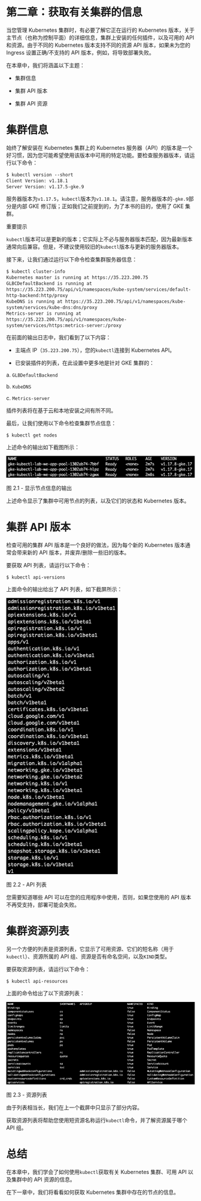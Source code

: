 # 第二章：获取有关集群的信息

当您管理 Kubernetes 集群时，有必要了解它正在运行的 Kubernetes 版本，关于主节点（也称为控制平面）的详细信息，集群上安装的任何插件，以及可用的 API 和资源。由于不同的 Kubernetes 版本支持不同的资源 API 版本，如果未为您的 Ingress 设置正确/不支持的 API 版本，例如，将导致部署失败。

在本章中，我们将涵盖以下主题：

+   集群信息

+   集群 API 版本

+   集群 API 资源

# 集群信息

始终了解安装在 Kubernetes 集群上的 Kubernetes 服务器（API）的版本是一个好习惯，因为您可能希望使用该版本中可用的特定功能。要检查服务器版本，请运行以下命令：

```
$ kubectl version --short
Client Version: v1.18.1
Server Version: v1.17.5-gke.9
```

服务器版本为`v1.17.5`，`kubectl`版本为`v1.18.1`。请注意，服务器版本的`-gke.9`部分是内部 GKE 修订版；正如我们之前提到的，为了本书的目的，使用了 GKE 集群。

重要提示

`kubectl`版本可以是更新的版本；它实际上不必与服务器版本匹配，因为最新版本通常向后兼容。但是，不建议使用较旧的`kubectl`版本与更新的服务器版本。

接下来，让我们通过运行以下命令检查集群服务器信息：

```
$ kubectl cluster-info
Kubernetes master is running at https://35.223.200.75
GLBCDefaultBackend is running at https://35.223.200.75/api/v1/namespaces/kube-system/services/default-http-backend:http/proxy
KubeDNS is running at https://35.223.200.75/api/v1/namespaces/kube-system/services/kube-dns:dns/proxy
Metrics-server is running at https://35.223.200.75/api/v1/namespaces/kube-system/services/https:metrics-server:/proxy
```

在前面的输出日志中，我们看到了以下内容：

+   主端点 IP（`35.223.200.75`），您的`kubectl`连接到 Kubernetes API。

+   已安装插件的列表，在此设置中更多地是针对 GKE 集群的：

a. `GLBDefaultBackend`

b. `KubeDNS`

c. `Metrics-server`

插件列表将在基于云和本地安装之间有所不同。

最后，让我们使用以下命令检查集群节点信息：

```
$ kubectl get nodes
```

上述命令的输出如下截图所示：

![图 2.1 - 显示节点信息的输出](img/B16411_02_001.jpg)

图 2.1 - 显示节点信息的输出

上述命令显示了集群中可用节点的列表，以及它们的状态和 Kubernetes 版本。

# 集群 API 版本

检查可用的集群 API 版本是一个良好的做法，因为每个新的 Kubernetes 版本通常会带来新的 API 版本，并废弃/删除一些旧的版本。

要获取 API 列表，请运行以下命令：

```
$ kubectl api-versions
```

上面命令的输出给出了 API 列表，如下截屏所示：

![图 2.2 - API 列表](img/B16411_02_002.jpg)

图 2.2 - API 列表

您需要知道哪些 API 可以在您的应用程序中使用，否则，如果您使用的 API 版本不再受支持，部署可能会失败。

# 集群资源列表

另一个方便的列表是资源列表，它显示了可用资源、它们的短名称（用于`kubectl`）、资源所属的 API 组、资源是否有命名空间，以及`KIND`类型。

要获取资源列表，请运行以下命令：

```
$ kubectl api-resources
```

上面的命令给出了以下资源列表：

![图 2.3 - 资源列表](img/B16411_02_003.jpg)

图 2.3 - 资源列表

由于列表相当长，我们在上一个截屏中只显示了部分内容。

获取资源列表将帮助您使用短资源名称运行`kubectl`命令，并了解资源属于哪个 API 组。

# 总结

在本章中，我们学会了如何使用`kubectl`获取有关 Kubernetes 集群、可用 API 以及集群中的 API 资源的信息。

在下一章中，我们将看看如何获取 Kubernetes 集群中存在的节点的信息。
